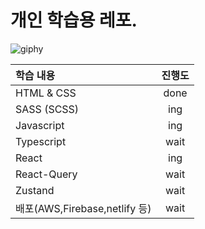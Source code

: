 # 개인 학습용 레포.

![giphy](https://github.com/sueWavy/soo/assets/148526219/e3c9d65c-83a3-4cb0-bc12-5a5fb293681c) </br>

| 학습 내용                     | 진행도 |
| :---------------------------- | :----: |
| HTML & CSS                    |  done  |
| SASS (SCSS)                   |  ing   |
| Javascript                    |  ing   |
| Typescript                    |  wait  |
| React                         |  ing   |
| React-Query                   |  wait  |
| Zustand                       |  wait  |
| 배포(AWS,Firebase,netlify 등) |  wait  |
